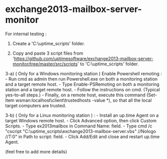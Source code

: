 exchange2013-mailbox-server-monitor
===================================

For internal testing :
 1) Create a 'C:\uptime_scripts' folder.

 2) Copy and paste 3 script files from 'https://github.com/uptimesoftware/exchange2013-mailbox-server-monitor/tree/master/src/scripts' to 'C:\uptime_scripts' folder.

 3-a) ( Only for a Windows monitoring station ) Enable Powershell remoting :
 	- Run cmd as admin then run Powershell.exe on both a monitoring station and a target remote host.
 	- Type Enable-PSRemoting on both a monitoring station and a target remote host.
 	- Follow the instructions on cmd. (Typical yes-to-all steps.)
 	- Finally, on a remote host, execute this command (Set-Item wsman:localhost\client\trustedhosts -value *), so that all the local target computers are trusted.

3-b) ( Only for a Linux monitoring station ) : 
	- Install an up.time Agent on a target Windows remote host.
	- Click Advanced option, then click Custom Scripts.
	- Type ex2013mailbox in Command Name: field.
	- Type cmd /c "cscript "C:\uptime_scripts\exchange2013-mailbox-server.vbs" //Nologo //T:0" in Path to script: field.
	- Click Add/Edit and close and restart up.time Agent.

(feel free to add more details)